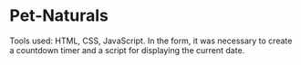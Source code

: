 # Pet-Naturals

Tools used: HTML, CSS, JavaScript.
In the form, it was necessary to create a countdown timer and a script for displaying the current date.
